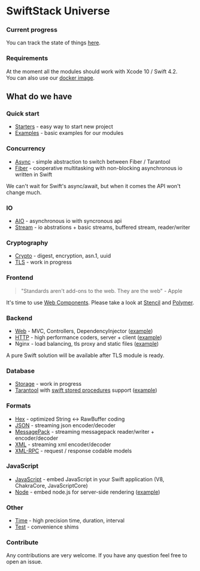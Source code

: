 # SwiftStack Universe

### Current progress
You can track the state of things [here](https://github.com/orgs/swift-stack/projects/1).

### Requirements

At the moment all the modules should work with Xcode 10 / Swift 4.2.<br>
You can also use our [docker image](https://github.com/swift-stack/docker).<br>

## What do we have

### Quick start

* [Starters](https://github.com/swift-stack/starters) - easy way to start new project
* [Examples](https://github.com/swift-stack/examples) - basic examples for our modules

### Concurrency

* [Async](https://github.com/swift-stack/async) - simple abstraction to switch between Fiber / Tarantool
* [Fiber](https://github.com/swift-stack/fiber) - cooperative multitasking with non-blocking asynchronous io written in Swift

We can't wait for Swift's async/await, but when it comes the API won't change much.

### IO

* [AIO](https://github.com/swift-stack/aio) - asynchronous io with syncronous api
* [Stream](https://github.com/swift-stack/stream) - io abstrations + basic streams, buffered stream, reader/writer

### Cryptography

* [Crypto](https://github.com/swift-stack/crypto) - digest, encryption, asn.1, uuid
* [TLS](https://github.com/swift-stack/tls) - work in progress

### Frontend

> "Standards aren't add-ons to the web. They are the web" - Apple

It's time to use [Web Components](https://webcomponents.org).
Please take a look at [Stencil](https://stenciljs.com) and [Polymer](https://www.polymer-project.org).

### Backend

* [Web](https://github.com/swift-stack/web) - MVC, Controllers, DependencyInjector ([example](https://github.com/swift-stack/examples/tree/master/web))
* [HTTP](https://github.com/swift-stack/http) - high performance coders, server + client ([example](https://github.com/swift-stack/examples/tree/master/http))
* Nginx - load balancing, tls proxy and static files ([example](https://github.com/swift-stack/examples/tree/master/nginx-spa))

A pure Swift solution will be available after TLS module is ready.<br>

### Database

* [Storage](https://github.com/swift-stack/storage) - work in progress
* [Tarantool](https://github.com/swift-stack/tarantool) with [swift stored procedures](https://github.com/swift-stack/tarantool#tarantool-module) support ([example](https://github.com/swift-stack/examples/tree/master/tarantool))<br>

### Formats

* [Hex](https://github.com/swift-stack/hex) - optimized String <-> RawBuffer coding
* [JSON](https://github.com/swift-stack/json) - streaming json encoder/decoder
* [MessagePack](https://github.com/swift-stack/messagepack) - streaming messagepack reader/writer + encoder/decoder
* [XML](https://github.com/swift-stack/xml) - streaming xml encoder/decoder
* [XML-RPC](https://github.com/swift-stack/xml-rpc) - request / response codable models

### JavaScript

* [JavaScript](https://github.com/swift-stack/javascript) - embed JavaScript in your Swift application (V8, ChakraCore, JavaScriptCore)
* [Node](https://github.com/swift-stack/node) - embed node.js for server-side rendering ([example](https://github.com/swift-stack/examples/tree/master/web))

### Other

* [Time](https://github.com/swift-stack/time) - high precision time, duration, interval
* [Test](https://github.com/swift-stack/test) - convenience shims

### Contribute

Any contributions are very welcome. If you have any question feel free to open an issue.<br/>
